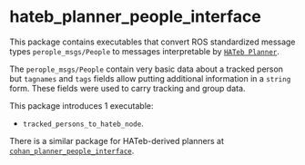 # hateb_planner_people_interface

This package contains executables that convert ROS standardized message types `perople_msgs/People` to messages interpretable by [`HATeb Planner`](https://github.com/harmishhk/hateb_local_planner).

The `perople_msgs/People` contain very basic data about a tracked person but `tagnames` and `tags` fields allow putting additional information in a `string` form. These fields were used to carry tracking and group data.

This package introduces 1 executable:
- `tracked_persons_to_hateb_node`.

There is a similar package for HATeb-derived planners at [`cohan_planner_people_interface`](https://github.com/rayvburn/cohan_planner_people_interface).
